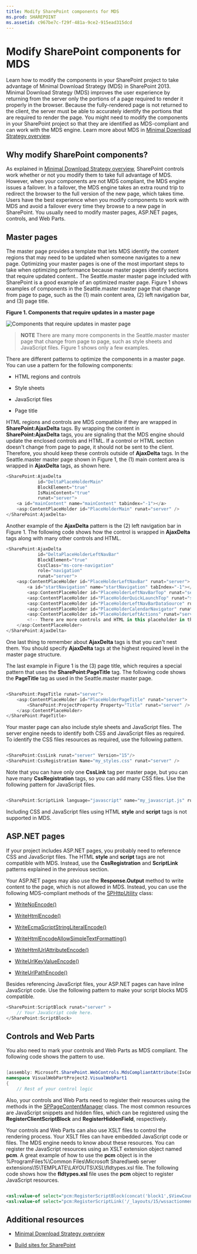 ```yaml
---
title: Modify SharePoint components for MDS
ms.prod: SHAREPOINT
ms.assetid: c967be7c-f29f-481a-9ce2-915ead315dcd
---
```



# Modify SharePoint components for MDS
Learn how to modify the components in your SharePoint project to take advantage of Minimal Download Strategy (MDS) in SharePoint 2013.
Minimal Download Strategy (MDS) improves the user experience by returning from the server only the portions of a page required to render it properly in the browser. Because the fully-rendered page is not returned to the client, the server must be able to accurately identify the portions that are required to render the page. You might need to modify the components in your SharePoint project so that they are identified as MDS-compliant and can work with the MDS engine. Learn more about MDS in  [Minimal Download Strategy overview](minimal-download-strategy-overview.md).
  
    
    


## Why modify SharePoint components?
<a name="bk_whymodify"> </a>

As explained in  [Minimal Download Strategy overview](minimal-download-strategy-overview.md), SharePoint controls work whether or not you modify them to take full advantage of MDS. However, when your components are not MDS compliant, the MDS engine issues a failover. In a failover, the MDS engine takes an extra round trip to redirect the browser to the full version of the new page, which takes time. Users have the best experience when you modify components to work with MDS and avoid a failover every time they browse to a new page in SharePoint. You usually need to modify master pages, ASP.NET pages, controls, and Web Parts. 
  
    
    

  
    
    

## Master pages
<a name="SP15MDSDev_MasterPages"> </a>

The master page provides a template that lets MDS identify the content regions that may need to be updated when someone navigates to a new page. Optimizing your master pages is one of the most important steps to take when optimizing performance because master pages identify sections that require updated content.. The Seattle.master master page included with SharePoint is a good example of an optimized master page. Figure 1 shows examples of components in the Seattle.master master page that change from page to page, such as the (1) main content area, (2) left navigation bar, and (3) page title.
  
    
    

**Figure 1. Components that require updates in a master page**

  
    
    

  
    
    
![Components that require updates in master page](images/MDS_SeattleMaster.png)
  
    
    

    
> **NOTE**
> There are many more components in the Seattle.master master page that change from page to page, such as style sheets and JavaScript files. Figure 1 shows only a few examples. 
  
    
    

There are different patterns to optimize the components in a master page. You can use a pattern for the following components:
  
    
    

- HTML regions and controls
    
  
- Style sheets
    
  
- JavaScript files
    
  
- Page title
    
  
HTML regions and controls are MDS compatible if they are wrapped in **SharePoint:AjaxDelta** tags. By wrapping the content in **SharePoint:AjaxDelta** tags, you are signaling that the MDS engine should update the enclosed controls and HTML. If a control or HTML section doesn't change from page to page, it should not be sent to the client. Therefore, you should keep these controls outside of **AjaxDelta** tags. In the Seattle.master master page shown in Figure 1, the (1) main content area is wrapped in **AjaxDelta** tags, as shown here.
  
    
    



```cs
<SharePoint:AjaxDelta
            id="DeltaPlaceHolderMain"
            BlockElement="true"
            IsMainContent="true"
            runat="server">
    <a id="mainContent" name="mainContent" tabindex="-1"></a>
    <asp:ContentPlaceHolder id="PlaceHolderMain" runat="server" />
</SharePoint:AjaxDelta>
```

Another example of the **AjaxDelta** pattern is the (2) left navigation bar in Figure 1. The following code shows how the control is wrapped in **AjaxDelta** tags along with many other controls and HTML.
  
    
    



```cs
<SharePoint:AjaxDelta
            id="DeltaPlaceHolderLeftNavBar"
            BlockElement="true"
            CssClass="ms-core-navigation"
            role="navigation"
            runat="server">
    <asp:ContentPlaceHolder id="PlaceHolderLeftNavBar" runat="server">
        <a id="startNavigation" name="startNavigation" tabIndex="-1"></a>
        <asp:ContentPlaceHolder id="PlaceHolderLeftNavBarTop" runat="server" />
        <asp:ContentPlaceHolder id="PlaceHolderQuickLaunchTop" runat="server" />
        <asp:ContentPlaceHolder id="PlaceHolderLeftNavBarDataSource" runat="server" />
        <asp:ContentPlaceHolder id="PlaceHolderCalendarNavigator" runat="server" />
        <asp:ContentPlaceHolder id="PlaceHolderLeftActions" runat="server" />
        <!-- There are more controls and HTML in this placeholder in the Seattle master page -->
    </asp:ContentPlaceHolder>
</SharePoint:AjaxDelta>
```

One last thing to remember about **AjaxDelta** tags is that you can't nest them. You should specify **AjaxDelta** tags at the highest required level in the master page structure.
  
    
    
The last example in Figure 1 is the (3) page title, which requires a special pattern that uses the **SharePoint:PageTitle** tag. The following code shows the **PageTitle** tag as used in the Seattle.master master page.
  
    
    



```cs

<SharePoint:PageTitle runat="server">
    <asp:ContentPlaceHolder id="PlaceHolderPageTitle" runat="server">
        <SharePoint:ProjectProperty Property="Title" runat="server" />
    </asp:ContentPlaceHolder>
</SharePoint:PageTitle>
```

Your master page can also include style sheets and JavaScript files. The server engine needs to identify both CSS and JavaScript files as required. To identify the CSS files resources as required, use the following pattern.
  
    
    



```cs

<SharePoint:CssLink runat="server" Version="15"/>
<SharePoint:CssRegistration Name="my_styles.css" runat="server" />
```

Note that you can have only one **CssLink** tag per master page, but you can have many **CssRegistration** tags, so you can add many CSS files. Use the following pattern for JavaScript files.
  
    
    



```cs

<SharePoint:ScriptLink language="javascript" name="my_javascript.js" runat="server" />
```

Including CSS and JavaScript files using HTML **style** and **script** tags is not supported in MDS.
  
    
    

## ASP.NET pages
<a name="SP15MDSDev_ASPNET"> </a>

If your project includes ASP.NET pages, you probably need to reference CSS and JavaScript files. The HTML **style** and **script** tags are not compatible with MDS. Instead, use the **CssRegistration** and **ScriptLink** patterns explained in the previous section.
  
    
    
Your ASP.NET pages may also use the **Response.Output** method to write content to the page, which is not allowed in MDS. Instead, you can use the following MDS-compliant methods of the [SPHttpUtility](https://msdn.microsoft.com/library/Microsoft.SharePoint.Utilities.SPHttpUtility.aspx) class:
  
    
    

-  [WriteNoEncode()](https://msdn.microsoft.com/library/Microsoft.SharePoint.Utilities.SPHttpUtility.WriteNoEncode.aspx)
    
  
-  [WriteHtmlEncode()](https://msdn.microsoft.com/library/Microsoft.SharePoint.Utilities.SPHttpUtility.WriteHtmlEncode.aspx)
    
  
-  [WriteEcmaScriptStringLiteralEncode()](https://msdn.microsoft.com/library/Microsoft.SharePoint.Utilities.SPHttpUtility.WriteEcmaScriptStringLiteralEncode.aspx)
    
  
-  [WriteHtmlEncodeAllowSimpleTextFormatting()](https://msdn.microsoft.com/library/Microsoft.SharePoint.Utilities.SPHttpUtility.WriteHtmlEncodeAllowSimpleTextFormatting.aspx)
    
  
-  [WriteHtmlUrlAttributeEncode()](https://msdn.microsoft.com/library/Microsoft.SharePoint.Utilities.SPHttpUtility.WriteHtmlUrlAttributeEncode.aspx)
    
  
-  [WriteUrlKeyValueEncode()](https://msdn.microsoft.com/library/Microsoft.SharePoint.Utilities.SPHttpUtility.WriteUrlKeyValueEncode.aspx)
    
  
-  [WriteUrlPathEncode()](https://msdn.microsoft.com/library/Microsoft.SharePoint.Utilities.SPHttpUtility.WriteUrlPathEncode.aspx)
    
  
Besides referencing JavaScript files, your ASP.NET pages can have inline JavaScript code. Use the following pattern to make your script blocks MDS compatible.
  
    
    



```cs
<SharePoint:ScriptBlock runat="server" >
    // Your JavaScript code here.
</SharePoint:ScriptBlock>
```


## Controls and Web Parts
<a name="SP15MDSDev_WebParts"> </a>

You also need to mark your controls and Web Parts as MDS compliant. The following code shows the pattern to use.
  
    
    

```cs

[assembly: Microsoft.SharePoint.WebControls.MdsCompliantAttribute(IsCompliant = true)]
namespace VisualWebPartProject2.VisualWebPart1
{
    // Rest of your control logic
```

Also, your controls and Web Parts need to register their resources using the methods in the  [SPPageContentManager](https://msdn.microsoft.com/library/Microsoft.SharePoint.WebControls.SPPageContentManager.aspx) class. The most common resources are JavaScript snippets and hidden files, which can be registered using the **RegisterClientScriptBlock** and **RegisterHiddenField**, respectively.
  
    
    
Your controls and Web Parts can also use XSLT files to control the rendering process. Your XSLT files can have embedded JavaScript code or files. The MDS engine needs to know about these resources. You can register the JavaScript resources using an XSLT extension object named **pcm**. A great example of how to use the **pcm** object is in the %ProgramFiles%\\Common Files\\Microsoft Shared\\web server extensions\\15\\TEMPLATE\\LAYOUTS\\XSL\\fldtypes.xsl file. The following code shows how the **fldtypes.xsl** file uses the **pcm** object to register JavaScript resources.
  
    
    



```XML

<xsl:value-of select="pcm:RegisterScriptBlock(concat('block1',$ViewCounter), string($scriptbody1))"/>
<xsl:value-of select="pcm:RegisterScriptLink('/_layouts/15/wssactionmenu.js')"/>
```


## Additional resources
<a name="bk_addresources"> </a>


-  [Minimal Download Strategy overview](minimal-download-strategy-overview.md)
    
  
-  [Build sites for SharePoint](build-sites-for-sharepoint.md)
    
  

